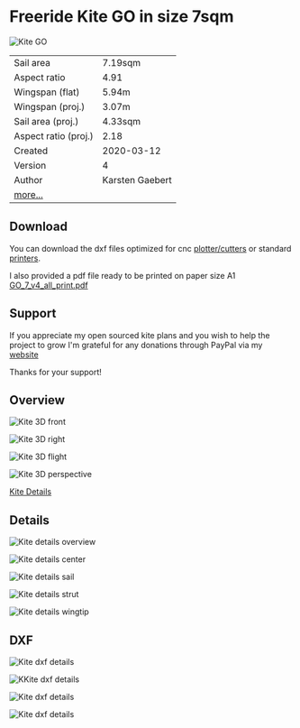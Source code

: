 # Freeride Kite GO in size 7sqm

![Kite GO](https://github.com/wingworks/GO-7/raw/master/images/GO_7_v4.jpg)

|||
|-|-|
|Sail area|                       7.19sqm|
|Aspect ratio|                   4.91|
|Wingspan (flat)|                 5.94m|
|Wingspan (proj.)|                3.07m| 
|Sail area (proj.)|               4.33sqm| 
|Aspect ratio (proj.)|            2.18|
|Created|                         2020-03-12|  
|Version|4|
|Author|                          Karsten Gaebert|
|[more...](https://github.com/wingworks/GO-7/blob/master/GO_7_v4.kite)||


## Download

You can download the dxf files optimized for cnc [plotter/cutters](https://github.com/wingworks/GO-7/tree/master/plotter) or standard [printers](https://github.com/wingworks/GO-7/tree/master/print).

I also provided a pdf file ready to be printed on paper size A1 [GO_7_v4_all_print.pdf](https://github.com/wingworks/GO-7/blob/master/print/GO_7_v4_all_print.pdf)

## Support

If you appreciate my open sourced kite plans and you wish to help the project to grow I'm grateful for any donations through PayPal via my [website](http://www.wingworks.de/downloads/) 

Thanks for your support!

## Overview

![Kite 3D front](https://github.com/wingworks/GO-7/raw/master/images/GO_7_v4_front.png)

![Kite 3D right](https://github.com/wingworks/GO-7/raw/master/images/GO_7_v4_right.png)

![Kite 3D flight](https://github.com/wingworks/GO-7/raw/master/images/GO_7_v4_bottom.png)

![Kite 3D perspective](https://github.com/wingworks/GO-7/raw/master/images/GO_7_v4_perspective.png)

[Kite Details](https://github.com/wingworks/GO-7/raw/master/images/GO_7_v4_3d.jpg)

## Details

![Kite details overview](https://github.com/wingworks/GO-7/raw/master/images/GO_7_v4_all.jpg)

![Kite details center](https://github.com/wingworks/GO-7/raw/master/images/GO_7_v4_center.jpg)

![Kite details sail](https://github.com/wingworks/GO-7/raw/master/images/GO_7_v4_sail.jpg)

![Kite details strut](https://github.com/wingworks/GO-7/raw/master/images/GO_7_v4_strut.jpg)

![Kite details wingtip](https://github.com/wingworks/GO-7/raw/master/images/GO_7_v4_tip.jpg)

## DXF

![Kite dxf details](https://github.com/wingworks/GO-7/raw/master/images/GO_7_v4_2d.jpg)

![KKite dxf details](https://github.com/wingworks/GO-7/raw/master/images/GO_7_v4_2d_tubes.jpg)

![Kite dxf details](https://github.com/wingworks/GO-7/raw/master/images/GO_7_v4_2d_sail.jpg)

![Kite dxf details](https://github.com/wingworks/GO-7/raw/master/images/GO_7_fabrics.jpg)




